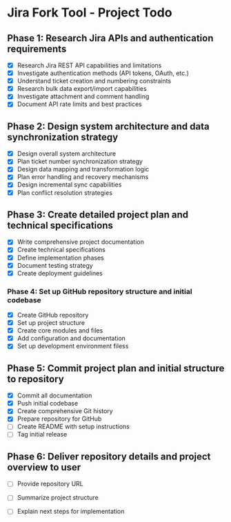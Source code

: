 # Jira Fork Tool - Project Todo

## Phase 1: Research Jira APIs and authentication requirements
- [x] Research Jira REST API capabilities and limitations
- [x] Investigate authentication methods (API tokens, OAuth, etc.)
- [x] Understand ticket creation and numbering constraints
- [x] Research bulk data export/import capabilities
- [x] Investigate attachment and comment handling
- [x] Document API rate limits and best practices

## Phase 2: Design system architecture and data synchronization strategy
- [x] Design overall system architecture
- [x] Plan ticket number synchronization strategy
- [x] Design data mapping and transformation logic
- [x] Plan error handling and recovery mechanisms
- [x] Design incremental sync capabilities
- [x] Plan conflict resolution strategies

## Phase 3: Create detailed project plan and technical specifications
- [x] Write comprehensive project documentation
- [x] Create technical specifications
- [x] Define implementation phases
- [x] Document testing strategy
- [x] Create deployment guidelines

### Phase 4: Set up GitHub repository structure and initial codebase
- [x] Create GitHub repository
- [x] Set up project structure
- [x] Create core modules and files
- [x] Add configuration and documentation
- [x] Set up development environment filess

## Phase 5: Commit project plan and initial structure to repository
- [x] Commit all documentation
- [x] Push initial codebase
- [x] Create comprehensive Git history
- [x] Prepare repository for GitHub
- [ ] Create README with setup instructions
- [ ] Tag initial release

## Phase 6: Deliver repository details and project overview to user
- [ ] Provide repository URL
- [ ] Summarize project structure
- [ ] Explain next steps for implementation

